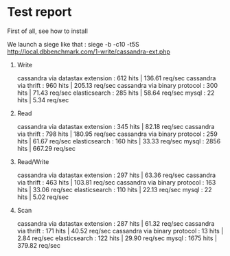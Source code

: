 Test report
===========

First of all, see how to install

We launch a siege like that : siege -b -c10 -t5S http://local.dbbenchmark.com/1-write/cassandra-ext.php

1) Write

    cassandra via datastax extension  :  612 hits | 136.61 req/sec
    cassandra via thrift              :  960 hits | 205.13 req/sec
    cassandra via binary protocol     :  300 hits |  71.43 req/sec
    elasticsearch                     :  285 hits |  58.64 req/sec
    mysql                             :   22 hits |   5.34 req/sec

2) Read

    cassandra via datastax extension  :  345 hits |  82.18 req/sec
    cassandra via thrift              :  798 hits | 180.95 req/sec
    cassandra via binary protocol     :  259 hits |  61.67 req/sec
    elasticsearch                     :  160 hits |  33.33 req/sec
    mysql                             : 2856 hits | 667.29 req/sec

3) Read/Write

    cassandra via datastax extension  :  297 hits |  63.36 req/sec
    cassandra via thrift              :  463 hits | 103.81 req/sec
    cassandra via binary protocol     :  163 hits |  33.06 req/sec
    elasticsearch                     :  110 hits |  22.13 req/sec
    mysql                             :   22 hits |   5.02 req/sec

4) Scan

    cassandra via datastax extension  :  287 hits |  61.32 req/sec
    cassandra via thrift              :  171 hits |  40.52 req/sec
    cassandra via binary protocol     :   13 hits |   2.84 req/sec
    elasticsearch                     :  122 hits |  29.90 req/sec
    mysql                             : 1675 hits | 379.82 req/sec

